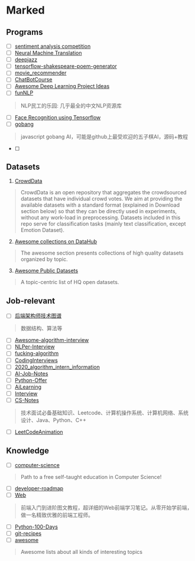 # Marked

## Programs
- [ ] [sentiment analysis competition](https://www.kaggle.com/c/tweet-sentiment-extraction/overview)
- [ ] [Neural Machine Translation](https://github.com/tensorflow/nmt)
- [ ] [deepjazz](https://github.com/jisungk/deepjazz)
- [ ] [tensorflow-shakespeare-poem-generator](https://github.com/burliEnterprises/tensorflow-shakespeare-poem-generator)
- [ ] [movie_recommender](https://github.com/chengstone/movie_recommender)
- [ ] [ChatBotCourse](https://github.com/lcdevelop/ChatBotCourse)
- [ ] [Awesome Deep Learning Project Ideas](https://github.com/NirantK/awesome-project-ideas)
- [ ] [funNLP](https://github.com/fighting41love/funNLP)
> NLP民工的乐园: 几乎最全的中文NLP资源库
- [ ] [Face Recognition using Tensorflow](https://github.com/davidsandberg/facenet)
- [ ] [gobang](https://github.com/lihongxun945/gobang)
> javascript gobang AI，可能是github上最受欢迎的五子棋AI，源码+教程
- [ ]  


## Datasets
1. [CrowdData](https://github.com/TrentoCrowdAI/crowdsourced-datasets)
> CrowdData is an open repository that aggregates the crowdsourced datasets that have individual crowd votes. We aim at providing the available datasets with a standard format (explained in Download section below) so that they can be directly used in experiments, without any work-load in preprocessing. Datasets included in this repo serve for classification tasks (mainly text classification, except Emotion Dataset). 

2. [Awesome collections on DataHub](https://github.com/datasets/awesome-data)
> The awesome section presents collections of high quality datasets organized by topic.

3. [Awesome Public Datasets](https://github.com/awesomedata/awesome-public-datasets)
> A topic-centric list of HQ open datasets.



## Job-relevant
- [ ] [后端架构师技术图谱](https://github.com/xingshaocheng/architect-awesome)
> 数据结构、算法等
- [ ] [Awesome-algorithm-interview](https://github.com/lcylmhlcy/Awesome-algorithm-interview)
- [ ] [NLPer-Interview](https://github.com/songyingxin/NLPer-Interview)
- [ ] [fucking-algorithm](https://github.com/labuladong/fucking-algorithm)
- [ ] [CodingInterviews](https://github.com/gatieme/CodingInterviews)
- [ ] [2020_algorithm_intern_information](https://github.com/HarleysZhang/2020_algorithm_intern_information)
- [ ] [AI-Job-Notes](https://github.com/amusi/AI-Job-Notes)
- [ ] [Python-Offer](https://github.com/JushuangQiao/Python-Offer)
- [ ] [AiLearning](https://github.com/apachecn/AiLearning)
- [ ] [Interview](https://github.com/apachecn/Interview)
- [ ] [CS-Notes](https://github.com/CyC2018/CS-Notes)
> 技术面试必备基础知识、Leetcode、计算机操作系统、计算机网络、系统设计、Java、Python、C++
- [ ] [LeetCodeAnimation](https://github.com/MisterBooo/LeetCodeAnimation)


## Knowledge
- [ ] [computer-science](https://github.com/ossu/computer-science)
> Path to a free self-taught education in Computer Science!
- [ ] [developer-roadmap](https://github.com/kamranahmedse/developer-roadmap)
- [ ] [Web](https://github.com/qianguyihao/Web)
> 前端入门到进阶图文教程，超详细的Web前端学习笔记。从零开始学前端，做一名精致优雅的前端工程师。
- [ ] [Python-100-Days](https://github.com/jackfrued/Python-100-Days)
- [ ] [git-recipes](https://github.com/geeeeeeeeek/git-recipes)
- [ ] [awesome](https://github.com/sindresorhus/awesome)
> Awesome lists about all kinds of interesting topics
